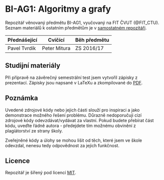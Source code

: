# BI-AG1: Algoritmy a grafy

Repozitář věnovaný předmětu BI-AG1, vyučovaný na FIT ČVUT (@FIT_CTU).
Seznam materiálů k ostatním předmětům je v [samostatném repozitáři](https://github.com/josefdolezal/fit-cvut).

| Přednášející | Cvičící      | Běh předmětu |
|--------------|--------------|--------------|
| Pavel Tvrdík | Peter Mitura | ZS 2016/17   |

## Studijní materiály
Při přípravě na závěrečný semestrální test jsem vytvořil zápisky z prezentací.
Zápisky jsou napsané v LaTeXu a zkompilované do [PDF](notes/notes.pdf).

## Poznámka
Uvedené zdrojové kódy nebo jejich části slouží pro inspiraci a jako demonstrace
možného řešení problému. Důrazně nedoporučuji cizí zdrojové kódy odevzdávat/vydávat za vlastní. Pokud budete přebírat část kódu, uveďte řádně autora - předejdete tím možnému obvinění z plagiátorství ze strany školy.

Zveřejněné kódy a úlohy se mohou lišit od těch, které jsem ve škole odevzdal, nenesu tedy odpovědnost za jejich funkčnost.

## Licence
Repozitář je šířený pod licencí [MIT](LICENSE).
